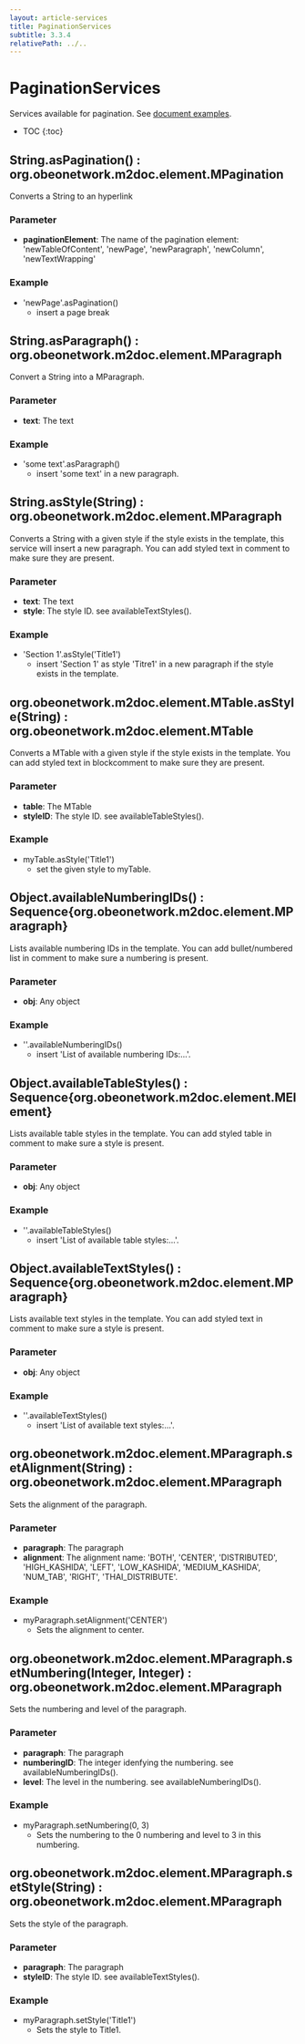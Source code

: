 ```yaml
---
layout: article-services
title: PaginationServices
subtitle: 3.3.4
relativePath: ../..
---
```


<!--
/********************************************************************************
** Copyright (c) 2015, 2024 Obeo.
** All rights reserved. This program and the accompanying materials
** are made available under the terms of the Eclipse Public License v2.0
** which accompanies this distribution, and is available at
** http://www.eclipse.org/legal/epl-v20.html
**
** Contributors:
**    Stephane Begaudeau (Obeo) - initial API and implementation
*********************************************************************************/
-->

# PaginationServices

Services available for pagination. See [document examples](https://github.com/ObeoNetwork/M2Doc/tree/3.3.4/tests/org.obeonetwork.m2doc.tests/resources/paginationServices).

* TOC
{:toc}

## String.asPagination() : org.obeonetwork.m2doc.element.MPagination

Converts a String to an hyperlink

### Parameter

* **paginationElement**: The name of the pagination element: 'newTableOfContent', 'newPage', 'newParagraph', 'newColumn', 'newTextWrapping'

### Example

* 'newPage'.asPagination()
  * insert a page break

## String.asParagraph() : org.obeonetwork.m2doc.element.MParagraph

Convert a String into a MParagraph.

### Parameter

* **text**: The text

### Example

* 'some text'.asParagraph()
  * insert 'some text' in a new paragraph.

## String.asStyle(String) : org.obeonetwork.m2doc.element.MParagraph

Converts a String with a given style if the style exists in the template, this service will insert a new paragraph. You can add styled text in comment to make sure they are present.

### Parameter

* **text**: The text
* **style**: The style ID. see availableTextStyles().

### Example

* 'Section 1'.asStyle('Title1')
  * insert 'Section 1' as style 'Titre1' in a new paragraph if the style exists in the template.

## org.obeonetwork.m2doc.element.MTable.asStyle(String) : org.obeonetwork.m2doc.element.MTable

Converts a MTable with a given style if the style exists in the template. You can add styled text in blockcomment to make sure they are present.

### Parameter

* **table**: The MTable
* **styleID**: The style ID. see availableTableStyles().

### Example

* myTable.asStyle('Title1')
  * set the given style to myTable.

## Object.availableNumberingIDs() : Sequence{org.obeonetwork.m2doc.element.MParagraph}

Lists available numbering IDs in the template. You can add bullet/numbered list in comment to make sure a numbering is present.

### Parameter

* **obj**: Any object

### Example

* ''.availableNumberingIDs()
  * insert 'List of available numbering IDs:...'.

## Object.availableTableStyles() : Sequence{org.obeonetwork.m2doc.element.MElement}

Lists available table styles in the template. You can add styled table in comment to make sure a style is present.

### Parameter

* **obj**: Any object

### Example

* ''.availableTableStyles()
  * insert 'List of available table styles:...'.

## Object.availableTextStyles() : Sequence{org.obeonetwork.m2doc.element.MParagraph}

Lists available text styles in the template. You can add styled text in comment to make sure a style is present.

### Parameter

* **obj**: Any object

### Example

* ''.availableTextStyles()
  * insert 'List of available text styles:...'.

## org.obeonetwork.m2doc.element.MParagraph.setAlignment(String) : org.obeonetwork.m2doc.element.MParagraph

Sets the alignment of the paragraph.

### Parameter

* **paragraph**: The paragraph
* **alignment**: The alignment name: 'BOTH', 'CENTER', 'DISTRIBUTED', 'HIGH_KASHIDA', 'LEFT', 'LOW_KASHIDA', 'MEDIUM_KASHIDA', 'NUM_TAB', 'RIGHT', 'THAI_DISTRIBUTE'.

### Example

* myParagraph.setAlignment('CENTER')
  * Sets the alignment to center.

## org.obeonetwork.m2doc.element.MParagraph.setNumbering(Integer, Integer) : org.obeonetwork.m2doc.element.MParagraph

Sets the numbering and level of the paragraph.

### Parameter

* **paragraph**: The paragraph
* **numberingID**: The integer idenfying the numbering. see availableNumberingIDs().
* **level**: The level in the numbering. see availableNumberingIDs().

### Example

* myParagraph.setNumbering(0, 3)
  * Sets the numbering to the 0 numbering and level to 3 in this numbering.

## org.obeonetwork.m2doc.element.MParagraph.setStyle(String) : org.obeonetwork.m2doc.element.MParagraph

Sets the style of the paragraph.

### Parameter

* **paragraph**: The paragraph
* **styleID**: The style ID. see availableTextStyles().

### Example

* myParagraph.setStyle('Title1')
  * Sets the style to Title1.



